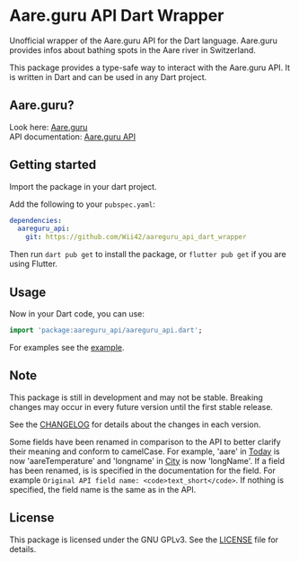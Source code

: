 <!-- 
This README describes the package. If you publish this package to pub.dev,
this README's contents appear on the landing page for your package.

For information about how to write a good package README, see the guide for
[writing package pages](https://dart.dev/guides/libraries/writing-package-pages). 

For general information about developing packages, see the Dart guide for
[creating packages](https://dart.dev/guides/libraries/create-library-packages)
and the Flutter guide for
[developing packages and plugins](https://flutter.dev/developing-packages). 
-->
# Aare.guru API Dart Wrapper

Unofficial wrapper of the Aare.guru API for the Dart language. Aare.guru provides infos about bathing spots in the Aare river in Switzerland.

This package provides a type-safe way to interact with the Aare.guru API. It is written in Dart and can be used in any Dart project.

## Aare.guru?

Look here: [Aare.guru](https://aare.guru) <br>
API documentation: [Aare.guru API](https://aareguru.existenz.ch/)

## Getting started

Import the package in your dart project.

Add the following to your `pubspec.yaml`:

```yaml
dependencies:
  aareguru_api:
    git: https://github.com/Wii42/aareguru_api_dart_wrapper
```

Then run `dart pub get` to install the package, or `flutter pub get` if you are using Flutter.

## Usage

Now in your Dart code, you can use:
```dart
import 'package:aareguru_api/aareguru_api.dart';
```


For examples see the [example](example/aareguru_api_example.dart).

## Note

This package is still in development and may not be stable. Breaking changes may occur in every future version until the first stable release.

See the [CHANGELOG](CHANGELOG.md) for details about the changes in each version.

Some fields have been renamed in comparison to the API to better clarify their meaning and conform to camelCase. For example, 'aare' in [Today](lib/src/response_objects/today.dart) is now 'aareTemperature' and 'longname' in [City](lib/src/response_objects/city.dart) is now 'longName'. If a field has been renamed, is is specified in the documentation for the field. For example ```Original API field name: <code>text_short</code>```. If nothing is specified, the field name is the same as in the API.

## License

This package is licensed under the  GNU GPLv3. See the [LICENSE](LICENSE) file for details.


